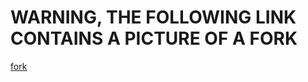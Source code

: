 # WARNING, THE FOLLOWING LINK CONTAINS A PICTURE OF A FORK
[fork](http://hackingdistributed.com/images/2016-bitcoin/fork1.jpg)
